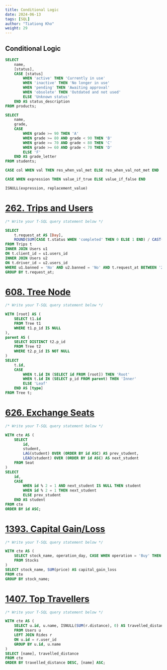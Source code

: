 ```yaml
---
title: Conditional Logic
date: 2024-06-13
tags: [SQL]
author: "Tiationg Kho"
weight: 29
---
```


## Conditional Logic

```sql
SELECT 
    name, 
    [status],
    CASE [status]
        WHEN 'active' THEN 'Currently in use'
        WHEN 'inactive' THEN 'No longer in use'
        WHEN 'pending' THEN 'Awaiting approval'
        WHEN 'obsolete' THEN 'Outdated and not used'
        ELSE 'Unknown status'
    END AS status_description
FROM products;

SELECT 
    name, 
    grade,
    CASE 
        WHEN grade >= 90 THEN 'A'
        WHEN grade >= 80 AND grade < 90 THEN 'B'
        WHEN grade >= 70 AND grade < 80 THEN 'C'
        WHEN grade >= 60 AND grade < 70 THEN 'D'
        ELSE 'F'
    END AS grade_letter
FROM students;

CASE col WHEN val THEN res_when_val_met ELSE res_when_val_not_met END

CASE WHEN expression THEN value_if_true ELSE value_if_false END

ISNULL(expression, replacement_value)
```

# [**262. Trips and Users**](https://leetcode.com/problems/trips-and-users/)

```sql
/* Write your T-SQL query statement below */

SELECT 
    t.request_at AS [Day], 
    ROUND(SUM(CASE t.status WHEN 'completed' THEN 0 ELSE 1 END) / CAST(COUNT(*) AS FLOAT), 2) AS [Cancellation Rate]
FROM Trips t
INNER JOIN Users u1
ON t.client_id = u1.users_id
INNER JOIN Users u2
ON t.driver_id = u2.users_id
WHERE u1.banned = 'No' AND u2.banned = 'No' AND t.request_at BETWEEN '2013-10-01' AND '2013-10-03'
GROUP BY t.request_at;
```

# [**608. Tree Node**](https://leetcode.com/problems/tree-node/)

```sql
/* Write your T-SQL query statement below */

WITH [root] AS (
    SELECT t1.id
    FROM Tree t1
    WHERE t1.p_id IS NULL
),
parent AS (
    SELECT DISTINCT t2.p_id
    FROM Tree t2
    WHERE t2.p_id IS NOT NULL
)
SELECT 
    t.id, 
    CASE
        WHEN t.id IN (SELECT id FROM [root]) THEN 'Root'
        WHEN t.id IN (SELECT p_id FROM parent) THEN 'Inner'
        ELSE 'Leaf'
    END AS [type]
FROM Tree t;
```

# [**626. Exchange Seats**](https://leetcode.com/problems/exchange-seats/)

```sql
/* Write your T-SQL query statement below */

WITH cte AS (
    SELECT 
        id,
        student,
        LAG(student) OVER (ORDER BY id ASC) AS prev_student,
        LEAD(student) OVER (ORDER BY id ASC) AS next_student
    FROM Seat
)
SELECT
    id,
    CASE 
        WHEN id % 2 = 1 AND next_student IS NULL THEN student
        WHEN id % 2 = 1 THEN next_student
        ELSE prev_student
    END AS student
FROM cte
ORDER BY id ASC;
```

# [**1393. Capital Gain/Loss**](https://leetcode.com/problems/capital-gainloss/)

```sql
/* Write your T-SQL query statement below */

WITH cte AS (
    SELECT stock_name, operation_day, CASE WHEN operation = 'Buy' THEN - price ELSE price END AS price
    FROM Stocks
)
SELECT stock_name, SUM(price) AS capital_gain_loss
FROM cte
GROUP BY stock_name;
```

# [**1407. Top Travellers**](https://leetcode.com/problems/top-travellers/)

```sql
/* Write your T-SQL query statement below */

WITH cte AS (
    SELECT u.id, u.name, ISNULL(SUM(r.distance), 0) AS travelled_distance
    FROM Users u
    LEFT JOIN Rides r
    ON u.id = r.user_id
    GROUP BY u.id, u.name
)
SELECT [name], travelled_distance
FROM cte
ORDER BY travelled_distance DESC, [name] ASC;
```